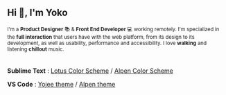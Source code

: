 
## Hi :wave:, I'm Yoko

<sub>I'm a **Product Designer** :books: & **Front End Developer** :computer: working remotely. I'm specialized in the **full interaction** that users have with the web platform, from its design to its development, as well as usability, performance and accessibility. I love **walking** and listening **chillout** music.</sub>
<br/><br/>    
**Sublime Text** : [Lotus Color Scheme](https://packagecontrol.io/packages/Lotus%20Color%20Scheme) / [Alpen Color Scheme](https://packagecontrol.io/packages/Alpen%20Color%20Scheme)
  
**VS Code** : [Yojee theme](https://marketplace.visualstudio.com/items?itemName=Yoko-Luxelego.yojee) / [Alpen theme](https://marketplace.visualstudio.com/items?itemName=Yoko-Luxelego.alpen)
